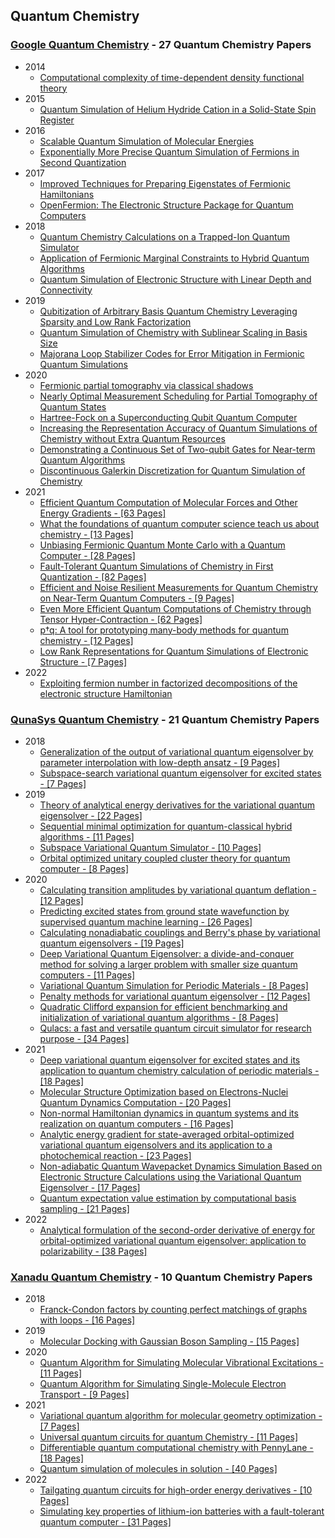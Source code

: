 ## Quantum Chemistry

### [Google Quantum Chemistry](https://quantumai.google/research/publications) - **27 Quantum Chemistry Papers**

- 2014
  - [Computational complexity of time-dependent density functional theory](https://storage.googleapis.com/pub-tools-public-publication-data/pdf/43349.pdf)
- 2015
  - [Quantum Simulation of Helium Hydride Cation in a Solid-State Spin Register](https://storage.googleapis.com/pub-tools-public-publication-data/pdf/43941.pdf)
- 2016
  - [Scalable Quantum Simulation of Molecular Energies](https://storage.googleapis.com/pub-tools-public-publication-data/pdf/44815.pdf)
  - [Exponentially More Precise Quantum Simulation of Fermions in Second Quantization](https://storage.googleapis.com/pub-tools-public-publication-data/pdf/43946.pdf)
- 2017
  - [Improved Techniques for Preparing Eigenstates of Fermionic Hamiltonians](https://storage.googleapis.com/pub-tools-public-publication-data/pdf/d4c6c492061a4e2f8dd6f02eca6a81e7b679c6b0.pdf)
  - [OpenFermion: The Electronic Structure Package for Quantum Computers](https://storage.googleapis.com/pub-tools-public-publication-data/pdf/6c6d49fa6a7ec788f4611cf41c393907da2c7c37.pdf)
- 2018
  - [Quantum Chemistry Calculations on a Trapped-Ion Quantum Simulator](https://storage.googleapis.com/pub-tools-public-publication-data/pdf/20dd944dd7fa3d12dd68eb1d500cea3378808c97.pdf)
  - [Application of Fermionic Marginal Constraints to Hybrid Quantum Algorithms](https://storage.googleapis.com/pub-tools-public-publication-data/pdf/5187083acfa9cdc017287db700557d4680d7c6e0.pdf)
  - [Quantum Simulation of Electronic Structure with Linear Depth and Connectivity](https://storage.googleapis.com/pub-tools-public-publication-data/pdf/61078c0f504512a5514023ee1bf0da6b5481c02f.pdf)
- 2019
  - [Qubitization of Arbitrary Basis Quantum Chemistry Leveraging Sparsity and Low Rank Factorization](https://storage.googleapis.com/pub-tools-public-publication-data/pdf/46623f0887cce162fa77b81358c941a9bc1bf4e9.pdf)
  - [Quantum Simulation of Chemistry with Sublinear Scaling in Basis Size](https://storage.googleapis.com/pub-tools-public-publication-data/pdf/dde34a7a3ea1d1648967ed8cba078b2fd59fd2a8.pdf)
  - [Majorana Loop Stabilizer Codes for Error Mitigation in Fermionic Quantum Simulations](https://storage.googleapis.com/pub-tools-public-publication-data/pdf/a6346a77a4a5bae20e9565f6c6bc51a1139007b0.pdf)
- 2020
  - [Fermionic partial tomography via classical shadows](https://arxiv.org/pdf/2010.16094.pdf)
  - [Nearly Optimal Measurement Scheduling for Partial Tomography of Quantum States](https://storage.googleapis.com/pub-tools-public-publication-data/pdf/d385e0d0ac202384919d942cff3124c269336ce7.pdf)
  - [Hartree-Fock on a Superconducting Qubit Quantum Computer](https://storage.googleapis.com/pub-tools-public-publication-data/pdf/d493d52e522ab609c8d6e7230000af9d6bafdf1c.pdf)
  - [Increasing the Representation Accuracy of Quantum Simulations of Chemistry without Extra Quantum Resources](https://storage.googleapis.com/pub-tools-public-publication-data/pdf/74176224e0375f6e86826c9cb5907b53ea8be0d5.pdf)
  - [Demonstrating a Continuous Set of Two-qubit Gates for Near-term Quantum Algorithms](https://storage.googleapis.com/pub-tools-public-publication-data/pdf/c2189c10343b40b0870e391c43778c9844acfe78.pdf)
  - [Discontinuous Galerkin Discretization for Quantum Simulation of Chemistry](https://storage.googleapis.com/pub-tools-public-publication-data/pdf/f3fbc9cea503b44d6d56636ded2d23ee724cb99e.pdf)
- 2021
  - [Efficient Quantum Computation of Molecular Forces and Other Energy Gradients - [63 Pages]](https://storage.googleapis.com/pub-tools-public-publication-data/pdf/e168ddb29757da16970c1ea4788a17082cb4933b.pdf)
  - [What the foundations of quantum computer science teach us about chemistry - [13 Pages]](https://storage.googleapis.com/pub-tools-public-publication-data/pdf/520b39f9a7b19d0e36577489c70c91868d3cf28e.pdf)
  - [Unbiasing Fermionic Quantum Monte Carlo with a Quantum Computer - [28 Pages]](https://storage.googleapis.com/pub-tools-public-publication-data/pdf/117b7980445cb3235c2032c83a00678a8f00303a.pdf)
  - [Fault-Tolerant Quantum Simulations of Chemistry in First Quantization - [82 Pages]](https://storage.googleapis.com/pub-tools-public-publication-data/pdf/c4cee66ac78f4c277fa0ec1f81e69ad990298317.pdf)
  - [Efficient and Noise Resilient Measurements for Quantum Chemistry on Near-Term Quantum Computers - [9 Pages]](https://storage.googleapis.com/pub-tools-public-publication-data/pdf/e15e9e07f9290408de05162b305a675872e299dd.pdf)
  - [Even More Efficient Quantum Computations of Chemistry through Tensor Hyper-Contraction - [62 Pages]](https://storage.googleapis.com/pub-tools-public-publication-data/pdf/174e54499a67abf54716d2e06c3cc6b09a1a7f97.pdf)
  - [p†q: A tool for prototyping many-body methods for quantum chemistry - [12 Pages]](https://arxiv.org/pdf/2106.06850.pdf)
  - [Low Rank Representations for Quantum Simulations of Electronic Structure - [7 Pages]](https://storage.googleapis.com/pub-tools-public-publication-data/pdf/aaef4414fc60d64ac6ecc38f1abc459cc42f8e31.pdf)
- 2022
  - [Exploiting fermion number in factorized decompositions of the electronic structure Hamiltonian](https://arxiv.org/pdf/2107.07238.pdf)

### [QunaSys Quantum Chemistry](https://qunasys.com/en/publications) - **21 Quantum Chemistry Papers**

- 2018
  - [Generalization of the output of variational quantum eigensolver by parameter interpolation with low-depth ansatz - [9 Pages]](https://arxiv.org/abs/1810.04482)
  - [Subspace-search variational quantum eigensolver for excited states - [7 Pages]](https://arxiv.org/abs/1810.09434)
- 2019
  - [Theory of analytical energy derivatives for the variational quantum eigensolver - [22 Pages]](https://arxiv.org/abs/1905.04054)
  - [Sequential minimal optimization for quantum-classical hybrid algorithms - [11 Pages]](https://arxiv.org/abs/1903.12166)
  - [Subspace Variational Quantum Simulator - [10 Pages]](https://arxiv.org/abs/1904.08566)
  - [Orbital optimized unitary coupled cluster theory for quantum computer - [8 Pages]](https://arxiv.org/abs/1910.11526)
- 2020
  - [Calculating transition amplitudes by variational quantum deflation - [12 Pages]](https://arxiv.org/abs/2002.11724)
  - [Predicting excited states from ground state wavefunction by supervised quantum machine learning - [26 Pages]](https://arxiv.org/abs/2002.12925)
  - [Calculating nonadiabatic couplings and Berry's phase by variational quantum eigensolvers - [19 Pages]](https://arxiv.org/abs/2003.01706)
  - [Deep Variational Quantum Eigensolver: a divide-and-conquer method for solving a larger problem with smaller size quantum computers - [11 Pages]](https://arxiv.org/abs/2007.10917)
  - [Variational Quantum Simulation for Periodic Materials - [8 Pages]](https://arxiv.org/abs/2008.09492)
  - [Penalty methods for variational quantum eigensolver - [12 Pages]](https://arxiv.org/abs/2010.13951)
  - [Quadratic Clifford expansion for efficient benchmarking and initialization of variational quantum algorithms - [8 Pages]](https://arxiv.org/abs/2011.09927)
  - [Qulacs: a fast and versatile quantum circuit simulator for research purpose - [34 Pages]](https://arxiv.org/abs/2011.13524)
- 2021
  - [Deep variational quantum eigensolver for excited states and its application to quantum chemistry calculation of periodic materials - [18 Pages]](https://arxiv.org/abs/2104.00855)
  - [Molecular Structure Optimization based on Electrons-Nuclei Quantum Dynamics Computation - [20 Pages]](https://arxiv.org/abs/2107.06631)
  - [Non-normal Hamiltonian dynamics in quantum systems and its realization on quantum computers - [16 Pages]](https://arxiv.org/abs/2107.08445)
  - [Analytic energy gradient for state-averaged orbital-optimized variational quantum eigensolvers and its application to a photochemical reaction - [23 Pages]](https://arxiv.org/abs/2107.12705)
  - [Non-adiabatic Quantum Wavepacket Dynamics Simulation Based on Electronic Structure Calculations using the Variational Quantum Eigensolver - [17 Pages]](https://arxiv.org/abs/2111.04236)
  - [Quantum expectation value estimation by computational basis sampling - [21 Pages]](https://arxiv.org/abs/2112.07416)
- 2022  
  - [Analytical formulation of the second-order derivative of energy for orbital-optimized variational quantum eigensolver: application to polarizability - [38 Pages]](https://arxiv.org/abs/2211.03343)

### [Xanadu Quantum Chemistry](https://www.xanadu.ai/research/) - **10 Quantum Chemistry Papers**

- 2018
  - [Franck-Condon factors by counting perfect matchings of graphs with loops - [16 Pages]](https://arxiv.org/abs/1811.09597)
- 2019
  - [Molecular Docking with Gaussian Boson Sampling - [15 Pages]](https://arxiv.org/abs/1902.00462)
- 2020
  - [Quantum Algorithm for Simulating Molecular Vibrational Excitations - [11 Pages]](https://arxiv.org/abs/2006.13339)
  - [Quantum Algorithm for Simulating Single-Molecule Electron Transport - [9 Pages]](https://arxiv.org/abs/2012.09231)
- 2021
  - [Variational quantum algorithm for molecular geometry optimization - [7 Pages]](https://arxiv.org/abs/2106.13840)
  - [Universal quantum circuits for quantum Chemistry - [11 Pages]](https://arxiv.org/abs/2106.13839)
  - [Differentiable quantum computational chemistry with PennyLane - [18 Pages]](https://arxiv.org/abs/2111.09967)
  - [Quantum simulation of molecules in solution - [40 Pages]](https://arxiv.org/abs/2111.13458)
- 2022
  - [Tailgating quantum circuits for high-order energy derivatives - [10 Pages]](https://arxiv.org/abs/2207.11274)
  - [Simulating key properties of lithium-ion batteries with a fault-tolerant quantum computer - [31 Pages]](https://arxiv.org/abs/2204.11890)
